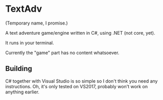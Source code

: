 # TextAdv

(Temporary name, I promise.)

A text adventure game/engine written in C#, using .NET (not core, yet).

It runs in your terminal.

Currently the "game" part has no content whatsoever.

## Building

C# together with Visual Studio is so simple so I don't think you need any
 instructions. Oh, it's only tested on VS2017, probably won't work on anything
 earlier.
 

